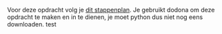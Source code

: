 Voor deze opdracht volg je [dit stappenplan](https://projects.raspberrypi.org/nl-NL/projects/team-chooser).
Je gebruikt dodona om deze opdracht te maken en in te dienen, je moet python dus niet nog eens downloaden. test
